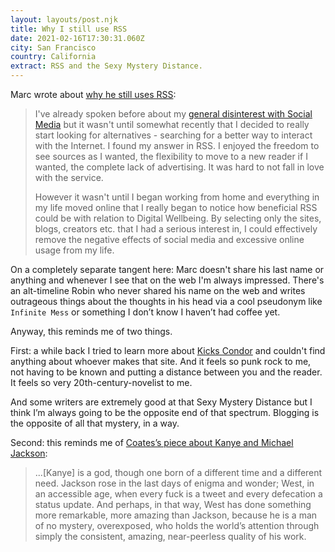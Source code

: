 ```yaml
---
layout: layouts/post.njk
title: Why I still use RSS
date: 2021-02-16T17:30:31.060Z
city: San Francisco
country: California
extract: RSS and the Sexy Mystery Distance.
---
```


Marc wrote about [why he still uses RSS](https://atthis.link/blog/2021/rss.html):

> I've already spoken before about my [general disinterest with Social Media](https://atthis.link/blog/2020/mastodon.html) but it wasn't until somewhat recently that I decided to really start looking for alternatives - searching for a better way to interact with the Internet. I found my answer in RSS. I enjoyed the freedom to see sources as I wanted, the flexibility to move to a new reader if I wanted, the complete lack of advertising. It was hard to not fall in love with the service.
>
> However it wasn't until I began working from home and everything in my life moved online that I really began to notice how beneficial RSS could be with relation to Digital Wellbeing. By selecting only the sites, blogs, creators etc. that I had a serious interest in, I could effectively remove the negative effects of social media and excessive online usage from my life.

On a completely separate tangent here: Marc doesn't share his last name or anything and whenever I see that on the web I'm always impressed. There's an alt-timeline Robin who never shared his name on the web and writes outrageous things about the thoughts in his head via a cool pseudonym like `Infinite Mess` or something I don’t know I haven’t had coffee yet.

Anyway, this reminds me of two things.

First: a while back I tried to learn more about [Kicks Condor](https://www.kickscondor.com/) and couldn't find anything about whoever makes that site. And it feels so punk rock to me, not having to be known and putting a distance between you and the reader. It feels so very 20th-century-novelist to me.

And some writers are extremely good at that Sexy Mystery Distance but I think I’m always going to be the opposite end of that spectrum. Blogging is the opposite of all that mystery, in a way.

Second: this reminds me of [Coates’s piece about Kanye and Michael Jackson](https://www.theatlantic.com/entertainment/archive/2018/05/im-not-black-im-kanye/559763/):

> ...[Kanye] is a god, though one born of a different time and a different need. Jackson rose in the last days of enigma and wonder; West, in an accessible age, when every fuck is a tweet and every defecation a status update. And perhaps, in that way, West has done something more remarkable, more amazing than Jackson, because he is a man of no mystery, overexposed, who holds the world’s attention through simply the consistent, amazing, near-peerless quality of his work.
